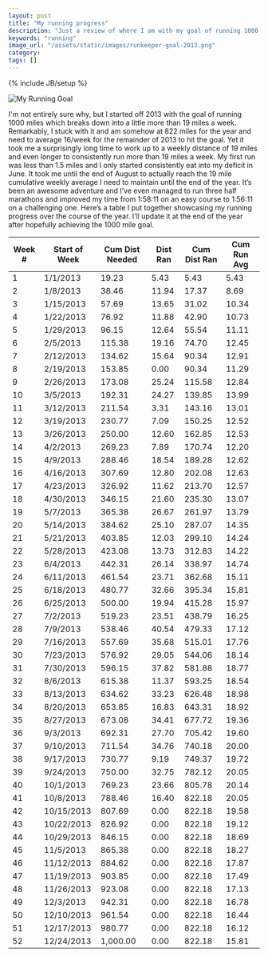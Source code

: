 ```yaml
---
layout: post
title: "My running progress"
description: "Just a review of where I am with my goal of running 1000 miles during 2013"
keywords: "running"
image_url: "/assets/static/images/runkeeper-goal-2013.png"
category: 
tags: []
---
```

{% include JB/setup %}

<img src="{{ IMG_PATH }}runkeeper-goal-2013.png" alt="My Running Goal" />

I'm not entirely sure why, but I started off 2013 with the goal of running 1000 miles which breaks down into a little more than 19 miles a week. Remarkably, I stuck with it and am somehow at 822 miles for the year and need to average 16/week for the remainder of 2013 to hit the goal. Yet it took me a surprisingly long time to work up to a weekly distance of 19 miles and even longer to consistently run more than 19 miles a week. My first run was less than 1.5 miles and I only started consistently eat into my deficit in June. It took me until the end of August to actually reach the 19 mile cumulative weekly average I need to maintain until the end of the year. It’s been an awesome adventure and I’ve even managed to run three half marathons and improved my time from 1:58:11 on an easy course to 1:56:11 on a challenging one. Here’s a table I put together showcasing my running progress over the course of the year. I’ll update it at the end of the year after hopefully achieving the 1000 mile goal.

<table class="table"><thead><tr><th>Week #</th><th>Start of Week</th><th>Cum Dist Needed</th><th>Dist Ran</th><th>Cum Dist Ran</th><th>Cum Run Avg</th></tr></thead><tbody><tr><td>1</td><td>1/1/2013</td><td>19.23</td><td>5.43</td><td>5.43</td><td>5.43</td></tr><tr><td>2</td><td>1/8/2013</td><td>38.46</td><td>11.94</td><td>17.37</td><td>8.69</td></tr><tr><td>3</td><td>1/15/2013</td><td>57.69</td><td>13.65</td><td>31.02</td><td>10.34</td></tr><tr><td>4</td><td>1/22/2013</td><td>76.92</td><td>11.88</td><td>42.90</td><td>10.73</td></tr><tr><td>5</td><td>1/29/2013</td><td>96.15</td><td>12.64</td><td>55.54</td><td>11.11</td></tr><tr><td>6</td><td>2/5/2013</td><td>115.38</td><td>19.16</td><td>74.70</td><td>12.45</td></tr><tr><td>7</td><td>2/12/2013</td><td>134.62</td><td>15.64</td><td>90.34</td><td>12.91</td></tr><tr><td>8</td><td>2/19/2013</td><td>153.85</td><td>0.00</td><td>90.34</td><td>11.29</td></tr><tr><td>9</td><td>2/26/2013</td><td>173.08</td><td>25.24</td><td>115.58</td><td>12.84</td></tr><tr><td>10</td><td>3/5/2013</td><td>192.31</td><td>24.27</td><td>139.85</td><td>13.99</td></tr><tr><td>11</td><td>3/12/2013</td><td>211.54</td><td>3.31</td><td>143.16</td><td>13.01</td></tr><tr><td>12</td><td>3/19/2013</td><td>230.77</td><td>7.09</td><td>150.25</td><td>12.52</td></tr><tr><td>13</td><td>3/26/2013</td><td>250.00</td><td>12.60</td><td>162.85</td><td>12.53</td></tr><tr><td>14</td><td>4/2/2013</td><td>269.23</td><td>7.89</td><td>170.74</td><td>12.20</td></tr><tr><td>15</td><td>4/9/2013</td><td>288.46</td><td>18.54</td><td>189.28</td><td>12.62</td></tr><tr><td>16</td><td>4/16/2013</td><td>307.69</td><td>12.80</td><td>202.08</td><td>12.63</td></tr><tr><td>17</td><td>4/23/2013</td><td>326.92</td><td>11.62</td><td>213.70</td><td>12.57</td></tr><tr><td>18</td><td>4/30/2013</td><td>346.15</td><td>21.60</td><td>235.30</td><td>13.07</td></tr><tr><td>19</td><td>5/7/2013</td><td>365.38</td><td>26.67</td><td>261.97</td><td>13.79</td></tr><tr><td>20</td><td>5/14/2013</td><td>384.62</td><td>25.10</td><td>287.07</td><td>14.35</td></tr><tr><td>21</td><td>5/21/2013</td><td>403.85</td><td>12.03</td><td>299.10</td><td>14.24</td></tr><tr><td>22</td><td>5/28/2013</td><td>423.08</td><td>13.73</td><td>312.83</td><td>14.22</td></tr><tr><td>23</td><td>6/4/2013</td><td>442.31</td><td>26.14</td><td>338.97</td><td>14.74</td></tr><tr><td>24</td><td>6/11/2013</td><td>461.54</td><td>23.71</td><td>362.68</td><td>15.11</td></tr><tr><td>25</td><td>6/18/2013</td><td>480.77</td><td>32.66</td><td>395.34</td><td>15.81</td></tr><tr><td>26</td><td>6/25/2013</td><td>500.00</td><td>19.94</td><td>415.28</td><td>15.97</td></tr><tr><td>27</td><td>7/2/2013</td><td>519.23</td><td>23.51</td><td>438.79</td><td>16.25</td></tr><tr><td>28</td><td>7/9/2013</td><td>538.46</td><td>40.54</td><td>479.33</td><td>17.12</td></tr><tr><td>29</td><td>7/16/2013</td><td>557.69</td><td>35.68</td><td>515.01</td><td>17.76</td></tr><tr><td>30</td><td>7/23/2013</td><td>576.92</td><td>29.05</td><td>544.06</td><td>18.14</td></tr><tr><td>31</td><td>7/30/2013</td><td>596.15</td><td>37.82</td><td>581.88</td><td>18.77</td></tr><tr><td>32</td><td>8/6/2013</td><td>615.38</td><td>11.37</td><td>593.25</td><td>18.54</td></tr><tr><td>33</td><td>8/13/2013</td><td>634.62</td><td>33.23</td><td>626.48</td><td>18.98</td></tr><tr><td>34</td><td>8/20/2013</td><td>653.85</td><td>16.83</td><td>643.31</td><td>18.92</td></tr><tr><td>35</td><td>8/27/2013</td><td>673.08</td><td>34.41</td><td>677.72</td><td>19.36</td></tr><tr><td>36</td><td>9/3/2013</td><td>692.31</td><td>27.70</td><td>705.42</td><td>19.60</td></tr><tr><td>37</td><td>9/10/2013</td><td>711.54</td><td>34.76</td><td>740.18</td><td>20.00</td></tr><tr><td>38</td><td>9/17/2013</td><td>730.77</td><td>9.19</td><td>749.37</td><td>19.72</td></tr><tr><td>39</td><td>9/24/2013</td><td>750.00</td><td>32.75</td><td>782.12</td><td>20.05</td></tr><tr><td>40</td><td>10/1/2013</td><td>769.23</td><td>23.66</td><td>805.78</td><td>20.14</td></tr><tr><td>41</td><td>10/8/2013</td><td>788.46</td><td>16.40</td><td>822.18</td><td>20.05</td></tr><tr><td>42</td><td>10/15/2013</td><td>807.69</td><td>0.00</td><td>822.18</td><td>19.58</td></tr><tr><td>43</td><td>10/22/2013</td><td>826.92</td><td>0.00</td><td>822.18</td><td>19.12</td></tr><tr><td>44</td><td>10/29/2013</td><td>846.15</td><td>0.00</td><td>822.18</td><td>18.69</td></tr><tr><td>45</td><td>11/5/2013</td><td>865.38</td><td>0.00</td><td>822.18</td><td>18.27</td></tr><tr><td>46</td><td>11/12/2013</td><td>884.62</td><td>0.00</td><td>822.18</td><td>17.87</td></tr><tr><td>47</td><td>11/19/2013</td><td>903.85</td><td>0.00</td><td>822.18</td><td>17.49</td></tr><tr><td>48</td><td>11/26/2013</td><td>923.08</td><td>0.00</td><td>822.18</td><td>17.13</td></tr><tr><td>49</td><td>12/3/2013</td><td>942.31</td><td>0.00</td><td>822.18</td><td>16.78</td></tr><tr><td>50</td><td>12/10/2013</td><td>961.54</td><td>0.00</td><td>822.18</td><td>16.44</td></tr><tr><td>51</td><td>12/17/2013</td><td>980.77</td><td>0.00</td><td>822.18</td><td>16.12</td></tr><tr><td>52</td><td>12/24/2013</td><td>1,000.00</td><td>0.00</td><td>822.18</td><td>15.81</td></tr></tbody></table>
